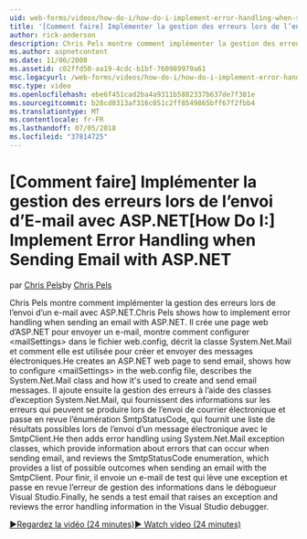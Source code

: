 ```yaml
---
uid: web-forms/videos/how-do-i/how-do-i-implement-error-handling-when-sending-email-with-aspnet
title: '[Comment faire] Implémenter la gestion des erreurs lors de l’envoi d’E-mail avec ASP.NET | Microsoft Docs'
author: rick-anderson
description: Chris Pels montre comment implémenter la gestion des erreurs lors de l’envoi d’un e-mail avec ASP.NET. Il crée une page web d’ASP.NET pour envoyer un e-mail, montre comment configurer & lt....
ms.author: aspnetcontent
ms.date: 11/06/2008
ms.assetid: c02ffd50-aa19-4cdc-b1bf-760989979a61
msc.legacyurl: /web-forms/videos/how-do-i/how-do-i-implement-error-handling-when-sending-email-with-aspnet
msc.type: video
ms.openlocfilehash: ebe6f451cad2ba4a9311b5882337b637de7f381e
ms.sourcegitcommit: b28cd0313af316c051c2ff8549865bff67f2fbb4
ms.translationtype: MT
ms.contentlocale: fr-FR
ms.lasthandoff: 07/05/2018
ms.locfileid: "37814725"
---
```

<a name="how-do-i-implement-error-handling-when-sending-email-with-aspnet"></a><span data-ttu-id="e1132-104">[Comment faire] Implémenter la gestion des erreurs lors de l’envoi d’E-mail avec ASP.NET</span><span class="sxs-lookup"><span data-stu-id="e1132-104">[How Do I:] Implement Error Handling when Sending Email with ASP.NET</span></span>
====================
<span data-ttu-id="e1132-105">par [Chris Pels](https://twitter.com/chrispels)</span><span class="sxs-lookup"><span data-stu-id="e1132-105">by [Chris Pels](https://twitter.com/chrispels)</span></span>

<span data-ttu-id="e1132-106">Chris Pels montre comment implémenter la gestion des erreurs lors de l’envoi d’un e-mail avec ASP.NET.</span><span class="sxs-lookup"><span data-stu-id="e1132-106">Chris Pels shows how to implement error handling when sending an email with ASP.NET.</span></span> <span data-ttu-id="e1132-107">Il crée une page web d’ASP.NET pour envoyer un e-mail, montre comment configurer &lt;mailSettings&gt; dans le fichier web.config, décrit la classe System.Net.Mail et comment elle est utilisée pour créer et envoyer des messages électroniques.</span><span class="sxs-lookup"><span data-stu-id="e1132-107">He creates an ASP.NET web page to send email, shows how to configure &lt;mailSettings&gt; in the web.config file, describes the System.Net.Mail class and how it's used to create and send email messages.</span></span> <span data-ttu-id="e1132-108">Il ajoute ensuite la gestion des erreurs à l’aide des classes d’exception System.Net.Mail, qui fournissent des informations sur les erreurs qui peuvent se produire lors de l’envoi de courrier électronique et passe en revue l’énumération SmtpStatusCode, qui fournit une liste de résultats possibles lors de l’envoi d’un message électronique avec le SmtpClient.</span><span class="sxs-lookup"><span data-stu-id="e1132-108">He then adds error handling using System.Net.Mail exception classes, which provide information about errors that can occur when sending email, and reviews the SmtpStatusCode enumeration, which provides a list of possible outcomes when sending an email with the SmtpClient.</span></span> <span data-ttu-id="e1132-109">Pour finir, il envoie un e-mail de test qui lève une exception et passe en revue l’erreur de gestion des informations dans le débogueur Visual Studio.</span><span class="sxs-lookup"><span data-stu-id="e1132-109">Finally, he sends a test email that raises an exception and reviews the error handling information in the Visual Studio debugger.</span></span>

[<span data-ttu-id="e1132-110">&#9654;Regardez la vidéo (24 minutes)</span><span class="sxs-lookup"><span data-stu-id="e1132-110">&#9654; Watch video (24 minutes)</span></span>](https://channel9.msdn.com/Blogs/ASP-NET-Site-Videos/how-do-i-implement-error-handling-when-sending-email-with-aspnet)
